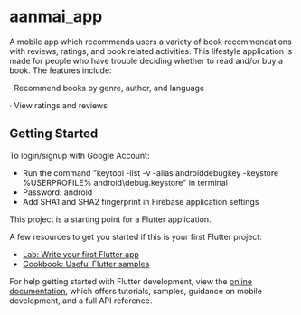 # aanmai_app

A mobile app which recommends users a variety of book recommendations with reviews, ratings, and book related activities. This lifestyle application is made for people who have trouble deciding whether to read and/or buy a book. The features include:

· Recommend books by genre, author, and language

· View ratings and reviews

## Getting Started

To login/signup with Google Account: 
- Run the command "keytool -list -v -alias androiddebugkey -keystore %USERPROFILE%    android\debug.keystore" in terminal
- Password: android
- Add SHA1 and SHA2 fingerprint in Firebase application settings

This project is a starting point for a Flutter application.

A few resources to get you started if this is your first Flutter project:

- [Lab: Write your first Flutter app](https://docs.flutter.dev/get-started/codelab)
- [Cookbook: Useful Flutter samples](https://docs.flutter.dev/cookbook)

For help getting started with Flutter development, view the
[online documentation](https://docs.flutter.dev/), which offers tutorials,
samples, guidance on mobile development, and a full API reference.
